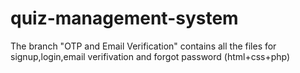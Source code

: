 # quiz-management-system
The branch "OTP and Email Verification" contains all the files for signup,login,email verifivation and forgot password (html+css+php)

